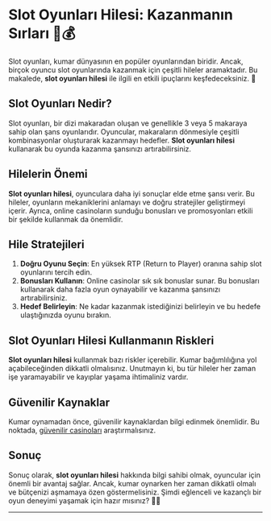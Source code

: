# Slot Oyunları Hilesi: Kazanmanın Sırları 🎰💰

Slot oyunları, kumar dünyasının en popüler oyunlarından biridir. Ancak, birçok oyuncu slot oyunlarında kazanmak için çeşitli hileler aramaktadır. Bu makalede, **slot oyunları hilesi** ile ilgili en etkili ipuçlarını keşfedeceksiniz. 🚀 

## Slot Oyunları Nedir? 

Slot oyunları, bir dizi makaradan oluşan ve genellikle 3 veya 5 makaraya sahip olan şans oyunlarıdır. Oyuncular, makaraların dönmesiyle çeşitli kombinasyonlar oluşturarak kazanmayı hedefler. **Slot oyunları hilesi** kullanarak bu oyunda kazanma şansınızı artırabilirsiniz. 

## Hilelerin Önemi 

**Slot oyunları hilesi**, oyunculara daha iyi sonuçlar elde etme şansı verir. Bu hileler, oyunların mekaniklerini anlamayı ve doğru stratejiler geliştirmeyi içerir. Ayrıca, online casinoların sunduğu bonusları ve promosyonları etkili bir şekilde kullanmak da önemlidir. 

## Hile Stratejileri

1. **Doğru Oyunu Seçin**: En yüksek RTP (Return to Player) oranına sahip slot oyunlarını tercih edin. 
2. **Bonusları Kullanın**: Online casinolar sık sık bonuslar sunar. Bu bonusları kullanarak daha fazla oyun oynayabilir ve kazanma şansınızı artırabilirsiniz.
3. **Hedef Belirleyin**: Ne kadar kazanmak istediğinizi belirleyin ve bu hedefe ulaştığınızda oyunu bırakın. 

## Slot Oyunları Hilesi Kullanmanın Riskleri

**Slot oyunları hilesi** kullanmak bazı riskler içerebilir. Kumar bağımlılığına yol açabileceğinden dikkatli olmalısınız. Unutmayın ki, bu tür hileler her zaman işe yaramayabilir ve kayıplar yaşama ihtimaliniz vardır. 

## Güvenilir Kaynaklar

Kumar oynamadan önce, güvenilir kaynaklardan bilgi edinmek önemlidir. Bu noktada, [güvenilir casinoları](https://casinotr.link/gWCRZ4) araştırmalısınız. 

## Sonuç

Sonuç olarak, **slot oyunları hilesi** hakkında bilgi sahibi olmak, oyuncular için önemli bir avantaj sağlar. Ancak, kumar oynarken her zaman dikkatli olmalı ve bütçenizi aşmamaya özen göstermelisiniz. Şimdi eğlenceli ve kazançlı bir oyun deneyimi yaşamak için hazır mısınız? 🎉🤑

---

